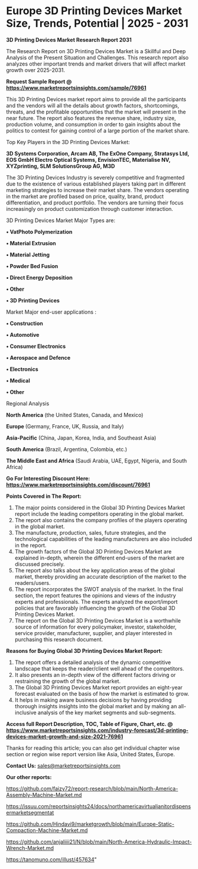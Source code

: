 # Europe 3D Printing Devices Market Size, Trends, Potential | 2025 - 2031

<strong>3D Printing Devices Market Research Report 2031</strong>

The Research Report on 3D Printing Devices Market is a Skillful and Deep Analysis of the Present Situation and Challenges. This research report also analyzes other important trends and market drivers that will affect market growth over 2025-2031.

<strong>Request Sample Report @ <a href=https://www.marketreportsinsights.com/sample/76961>https://www.marketreportsinsights.com/sample/76961</a></strong>

This 3D Printing Devices market report aims to provide all the participants and the vendors will all the details about growth factors, shortcomings, threats, and the profitable opportunities that the market will present in the near future. The report also features the revenue share, industry size, production volume, and consumption in order to gain insights about the politics to contest for gaining control of a large portion of the market share.

Top Key Players in the 3D Printing Devices Market:

<strong>3D Systems Corporation, Arcam AB, The ExOne Company, Stratasys Ltd, EOS GmbH Electro Optical Systems, EnvisionTEC, Materialise NV, XYZprinting, SLM SolutionsGroup AG, M3D</strong>

The 3D Printing Devices Industry is severely competitive and fragmented due to the existence of various established players taking part in different marketing strategies to increase their market share. The vendors operating in the market are profiled based on price, quality, brand, product differentiation, and product portfolio. The vendors are turning their focus increasingly on product customization through customer interaction.

3D Printing Devices Market Major Types are:

<strong>• VatPhoto Polymerization

• Material Extrusion

• Material Jetting

• Powder Bed Fusion

• Direct Energy Deposition

• Other

• 3D Printing Devices</strong>

Market Major end-user applications :

<strong>• Construction

• Automotive

• Consumer Electronics

• Aerospace and Defence

• Electronics

• Medical

• Other</strong>

Regional Analysis

</u><strong><b>North America</b></strong> (the United States, Canada, and Mexico)

<strong><b>Europe </b></strong>(Germany, France, UK, Russia, and Italy)

<strong><b>Asia-Pacific</b></strong> (China, Japan, Korea, India, and Southeast Asia)

<strong><b>South America</b></strong> (Brazil, Argentina, Colombia, etc.)

<strong><b>The Middle East and Africa</b></strong> (Saudi Arabia, UAE, Egypt, Nigeria, and South Africa)

<strong>Go For Interesting Discount Here: <a href=https://www.marketreportsinsights.com/discount/76961>https://www.marketreportsinsights.com/discount/76961</a></strong>

<strong>Points Covered in The Report:</strong>
<ol>
  <li>The major points considered in the Global 3D Printing Devices Market report include the leading competitors operating in the global market.</li>
  <li>The report also contains the company profiles of the players operating in the global market.</li>
  <li>The manufacture, production, sales, future strategies, and the technological capabilities of the leading manufacturers are also included in the report.</li>
  <li>The growth factors of the Global 3D Printing Devices Market are explained in-depth, wherein the different end-users of the market are discussed precisely.</li>
  <li>The report also talks about the key application areas of the global market, thereby providing an accurate description of the market to the readers/users.</li>
  <li>The report incorporates the SWOT analysis of the market. In the final section, the report features the opinions and views of the industry experts and professionals. The experts analyzed the export/import policies that are favorably influencing the growth of the Global 3D Printing Devices Market.</li>
  <li>The report on the Global 3D Printing Devices Market is a worthwhile source of information for every policymaker, investor, stakeholder, service provider, manufacturer, supplier, and player interested in purchasing this research document.</li>
</ol>
<strong>Reasons for Buying Global 3D Printing Devices Market Report:</strong>

<ol>
  <li>The report offers a detailed analysis of the dynamic competitive landscape that keeps the reader/client well ahead of the competitors.</li>
  <li>It also presents an in-depth view of the different factors driving or restraining the growth of the global market.</li>
  <li>The Global 3D Printing Devices Market report provides an eight-year forecast evaluated on the basis of how the market is estimated to grow.</li>
  <li>It helps in making aware business decisions by having providing thorough insights insights into the global market and by making an all-inclusive analysis of the key market segments and sub-segments.</li>
</ol>
<strong>Access full Report Description, TOC, Table of Figure, Chart, etc. @ <a href=https://www.marketreportsinsights.com/industry-forecast/3d-printing-devices-market-growth-and-size-2021-76961>https://www.marketreportsinsights.com/industry-forecast/3d-printing-devices-market-growth-and-size-2021-76961</a></strong>


Thanks for reading this article; you can also get individual chapter wise section or region wise report version like Asia, United States, Europe.

<strong>Contact Us:</strong>
sales@marketreportsinsights.com

<strong>Our other reports:</strong>

<a href=https://github.com/faizy72/report-research/blob/main/North-America-Assembly-Machine-Market.md>https://github.com/faizy72/report-research/blob/main/North-America-Assembly-Machine-Market.md</a>

<a href=https://issuu.com/reportsinsights24/docs/northamericavirtualjanitordispensermarketsegmentat>https://issuu.com/reportsinsights24/docs/northamericavirtualjanitordispensermarketsegmentat</a>

<a href=https://github.com/Hindavi9/marketgrowth/blob/main/Europe-Static-Compaction-Machine-Market.md>https://github.com/Hindavi9/marketgrowth/blob/main/Europe-Static-Compaction-Machine-Market.md</a>

<a href=https://github.com/anjaliiii21/N/blob/main/North-America-Hydraulic-Impact-Wrench-Market.md>https://github.com/anjaliiii21/N/blob/main/North-America-Hydraulic-Impact-Wrench-Market.md</a>

<a href=https://tanomuno.com/illust/457634>https://tanomuno.com/illust/457634</a>"
